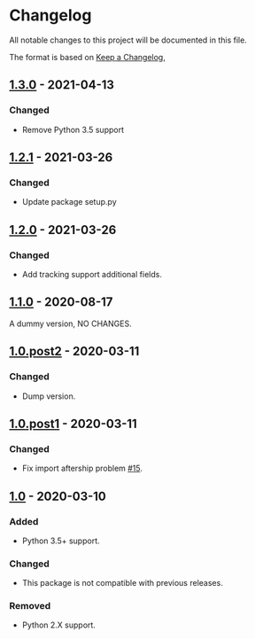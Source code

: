 # Changelog
All notable changes to this project will be documented in this file.

The format is based on [Keep a Changelog](https://keepachangelog.com/en/1.0.0/),


## [1.3.0] - 2021-04-13
### Changed
- Remove Python 3.5 support


## [1.2.1] - 2021-03-26
### Changed
- Update package setup.py


## [1.2.0] - 2021-03-26
### Changed
- Add tracking support additional fields.


## [1.1.0] - 2020-08-17
A dummy version, NO CHANGES.


## [1.0.post2] - 2020-03-11
### Changed
- Dump version.


## [1.0.post1] - 2020-03-11
### Changed
- Fix import aftership problem [#15](https://github.com/AfterShip/aftership-sdk-python/issues/15).


## [1.0] - 2020-03-10
### Added
- Python 3.5+ support.

### Changed
- This package is not compatible with previous releases.

### Removed
- Python 2.X support.

[1.3.0]: https://github.com/AfterShip/aftership-sdk-python/releases/tag/1.3.0
[1.2.1]: https://github.com/AfterShip/aftership-sdk-python/releases/tag/1.2.1
[1.2.0]: https://github.com/AfterShip/aftership-sdk-python/releases/tag/1.2.0
[1.1.0]: https://github.com/AfterShip/aftership-sdk-python/releases/tag/1.1.0
[1.0.post2]: https://github.com/AfterShip/aftership-sdk-python/releases/tag/1.0.post2
[1.0.post1]: https://github.com/AfterShip/aftership-sdk-python/releases/tag/1.0.post1
[1.0]: https://github.com/AfterShip/aftership-sdk-python/releases/tag/1.0
